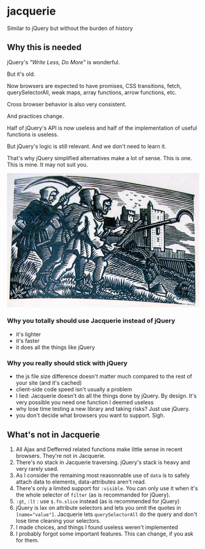 # jacquerie
Similar to jQuery but without the burden of history

## Why this is needed

jQuery's *"Write Less, Do More"* is wonderful.

But it's old.

Now browsers are expected to have promises, CSS transitions, fetch, querySelectorAll, weak maps, array functions, arrow functions, etc.

Cross browser behavior is also very consistent.

And practices change.

Half of jQuery's API is now useless and half of the implementation of useful functions is useless.

But jQuery's logic is still relevant. And we don't need to learn it.

That's why jQuery simplified alternatives make a lot of sense. This is one. This is mine. It may not suit you.

![Jacquerie](doc/jacquerie-gravure.jpg)

### Why you totally should use Jacquerie instead of jQuery

* it's lighter
* it's faster
* it does all the things like jQuery

### Why you really should stick with jQuery

* the js file size difference doesn't matter much compared to the rest of your site (and it's cached)
* client-side code speed isn't usually a problem
* I lied: Jacquerie doesn't do all the things done by jQuery. By design. It's very possible you need one function I deemed useless
* why lose time testing a new library and taking risks? Just use jQuery.
* you don't decide what browsers you want to support. Sigh.

## What's not in Jacquerie

1. All Ajax and Defferred related functions make little sense in recent browsers. They're not in Jacquerie.
1. There's no stack in Jacquerie traversing. jQuery's stack is heavy and very rarely used.
1. As I consider the remaining most reasonnable use of `data` is to safely attach data to elements, data-attributes aren't read.
1. There's only a limited support for `:visible`. You can only use it when it's the whole selector of `filter` (as is recommanded for jQuery).
1. `:gt`, `:lt` : use `$.fn.slice` instead (as is recommended for jQuery)
1. jQuery is lax on attribute selectors and lets you omit the quotes in `[name="value"]`. Jacquerie lets `querySelectorAll` do the query and don't lose time cleaning your selectors.
1. I made choices, and things I found useless weren't implemented
1. I probably forgot some important features. This can change, if you ask for them.
